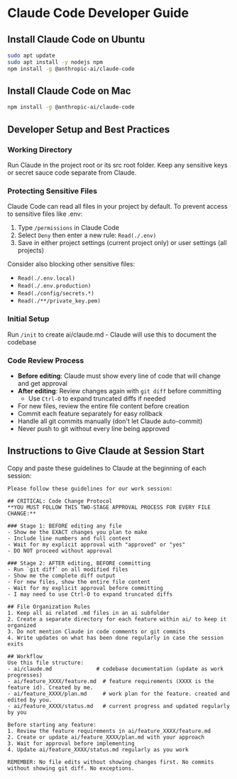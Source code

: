 # Claude Code Developer Guide

## Install Claude Code on Ubuntu 
```bash
sudo apt update
sudo apt install -y nodejs npm
npm install -g @anthropic-ai/claude-code
```

## Install Claude Code on Mac 
```bash
npm install -g @anthropic-ai/claude-code
```

## Developer Setup and Best Practices

### Working Directory
Run Claude in the project root or its src root folder. Keep any sensitive keys or secret sauce code separate from Claude.

### Protecting Sensitive Files
Claude Code can read all files in your project by default. To prevent access to sensitive files like .env:
1. Type `/permissions` in Claude Code
2. Select `Deny` then enter a new rule: `Read(./.env)`
3. Save in either project settings (current project only) or user settings (all projects)

Consider also blocking other sensitive files:
- `Read(./.env.local)`
- `Read(./.env.production)`
- `Read(./config/secrets.*)`
- `Read(./**/private_key.pem)`

### Initial Setup
Run `/init` to create ai/claude.md - Claude will use this to document the codebase

### Code Review Process
- **Before editing**: Claude must show every line of code that will change and get approval
- **After editing**: Review changes again with `git diff` before committing
  - Use `Ctrl-O` to expand truncated diffs if needed
- For new files, review the entire file content before creation
- Commit each feature separately for easy rollback
- Handle all git commits manually (don't let Claude auto-commit)
- Never push to git without every line being approved

## Instructions to Give Claude at Session Start

Copy and paste these guidelines to Claude at the beginning of each session:

```
Please follow these guidelines for our work session:

## CRITICAL: Code Change Protocol
**YOU MUST FOLLOW THIS TWO-STAGE APPROVAL PROCESS FOR EVERY FILE CHANGE:**

### Stage 1: BEFORE editing any file
- Show me the EXACT changes you plan to make
- Include line numbers and full context
- Wait for my explicit approval with "approved" or "yes"
- DO NOT proceed without approval

### Stage 2: AFTER editing, BEFORE committing
- Run `git diff` on all modified files
- Show me the complete diff output
- For new files, show the entire file content
- Wait for my explicit approval before committing
- I may need to use Ctrl-O to expand truncated diffs

## File Organization Rules
1. Keep all ai related .md files in an ai subfolder
2. Create a separate directory for each feature within ai/ to keep it organized
3. Do not mention Claude in code comments or git commits
4. Write updates on what has been done regularly in case the session exits

## Workflow
Use this file structure:
- ai/claude.md              # codebase documentation (update as work progresses)
- ai/feature_XXXX/feature.md  # feature requirements (XXXX is the feature id). Created by me.
- ai/feature_XXXX/plan.md     # work plan for the feature. created and edited by you.
- ai/feature_XXXX/status.md   # current progress and updated regularly by you

Before starting any feature:
1. Review the feature requirements in ai/feature_XXXX/feature.md
2. Create or update ai/feature_XXXX/plan.md with your approach
3. Wait for approval before implementing
4. Update ai/feature_XXXX/status.md regularly as you work

REMEMBER: No file edits without showing changes first. No commits without showing git diff. No exceptions.
```
